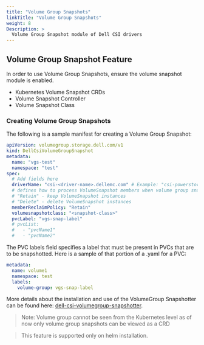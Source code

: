 ```yaml
---
title: "Volume Group Snapshots"
linkTitle: "Volume Group Snapshots"
weight: 8
Description: >
  Volume Group Snapshot module of Dell CSI drivers
---
```

## Volume Group Snapshot Feature

In order to use Volume Group Snapshots, ensure the volume snapshot module is enabled.
- Kubernetes Volume Snapshot CRDs
- Volume Snapshot Controller
- Volume Snapshot Class

### Creating Volume Group Snapshots
The following is a sample manifest for creating a Volume Group Snapshot:
```yaml
apiVersion: volumegroup.storage.dell.com/v1
kind: DellCsiVolumeGroupSnapshot
metadata:
  name: "vgs-test"
  namespace: "test"
spec:
  # Add fields here
  driverName: "csi-<driver-name>.dellemc.com" # Example: "csi-powerstore.dellemc.com"
  # defines how to process VolumeSnapshot members when volume group snapshot is deleted
  # "Retain" - keep VolumeSnapshot instances
  # "Delete" - delete VolumeSnapshot instances
  memberReclaimPolicy: "Retain"
  volumesnapshotclass: "<snapshot-class>"
  pvcLabel: "vgs-snap-label"
  # pvcList:
  #   - "pvcName1"
  #   - "pvcName2"
```

The PVC labels field specifies a label that must be present in PVCs that are to be snapshotted. Here is a sample of that portion of a .yaml for a PVC:

```yaml
metadata:
  name: volume1
  namespace: test
  labels:
    volume-group: vgs-snap-label
```

More details about the installation and use of the VolumeGroup Snapshotter can be found here: [dell-csi-volumegroup-snapshotter](https://github.com/dell/csi-volumegroup-snapshotter).

>Note: Volume group cannot be seen from the Kubernetes level as of now only volume group snapshots can be viewed as a CRD

>This feature is supported only on helm installation.

